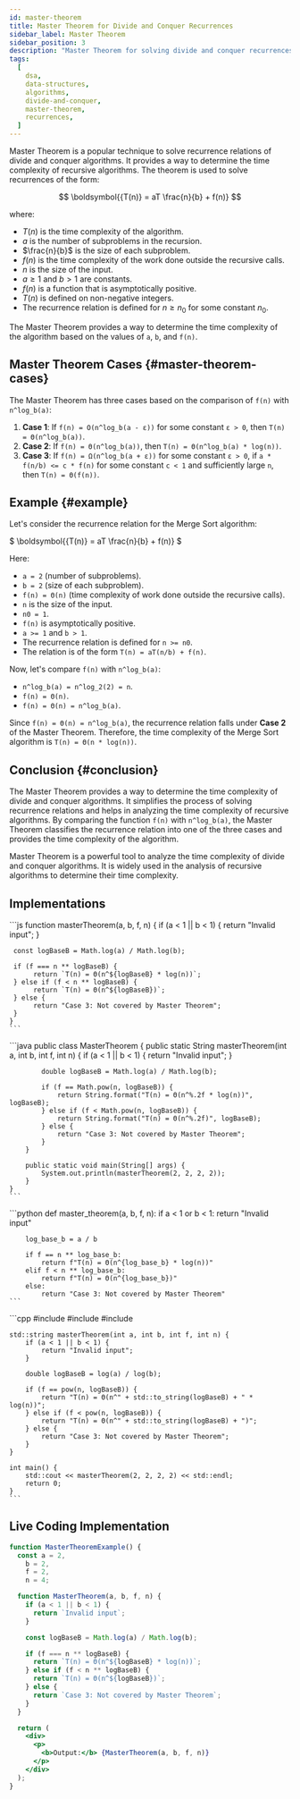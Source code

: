 ```yaml
---
id: master-theorem
title: Master Theorem for Divide and Conquer Recurrences
sidebar_label: Master Theorem
sidebar_position: 3
description: "Master Theorem for solving divide and conquer recurrences. Explained with examples."
tags:
  [
    dsa,
    data-structures,
    algorithms,
    divide-and-conquer,
    master-theorem,
    recurrences,
  ]
---
```


Master Theorem is a popular technique to solve recurrence relations of divide and conquer algorithms. It provides a way to determine the time complexity of recursive algorithms. The theorem is used to solve recurrences of the form:

$$
  \boldsymbol{{T(n)} = aT \frac{n}{b} + f(n)}
$$

where:

- $T(n)$ is the time complexity of the algorithm.
- $a$ is the number of subproblems in the recursion.
- $\frac{n}{b}$ is the size of each subproblem.
- $f(n)$ is the time complexity of the work done outside the recursive calls.
- $n$ is the size of the input.
- $a \geq 1$ and $b > 1$ are constants.
- $f(n)$ is a function that is asymptotically positive.
- $T(n)$ is defined on non-negative integers.
- The recurrence relation is defined for $n \geq n_0$ for some constant $n_0$.

The Master Theorem provides a way to determine the time complexity of the algorithm based on the values of `a`, `b`, and `f(n)`.

## Master Theorem Cases {#master-theorem-cases}

The Master Theorem has three cases based on the comparison of `f(n)` with `n^log_b(a)`:

1. **Case 1**: If `f(n) = O(n^log_b(a - ε))` for some constant `ε > 0`, then `T(n) = Θ(n^log_b(a))`.
2. **Case 2**: If `f(n) = Θ(n^log_b(a))`, then `T(n) = Θ(n^log_b(a) * log(n))`.
3. **Case 3**: If `f(n) = Ω(n^log_b(a + ε))` for some constant `ε > 0`, if `a * f(n/b) <= c * f(n)` for some constant `c < 1` and sufficiently large `n`, then `T(n) = Θ(f(n))`.

## Example {#example}

Let's consider the recurrence relation for the Merge Sort algorithm:

$
  \boldsymbol{{T(n)} = aT \frac{n}{b} + f(n)}
$

Here:

- `a = 2` (number of subproblems).
- `b = 2` (size of each subproblem).
- `f(n) = Θ(n)` (time complexity of work done outside the recursive calls).
- `n` is the size of the input.
- `n0 = 1`.
- `f(n)` is asymptotically positive.
- `a >= 1` and `b > 1`.
- The recurrence relation is defined for `n >= n0`.
- The relation is of the form `T(n) = aT(n/b) + f(n)`.

Now, let's compare `f(n)` with `n^log_b(a)`:

- `n^log_b(a) = n^log_2(2) = n`.
- `f(n) = Θ(n)`.
- `f(n) = Θ(n) = n^log_b(a)`.

Since `f(n) = Θ(n) = n^log_b(a)`, the recurrence relation falls under **Case 2** of the Master Theorem. Therefore, the time complexity of the Merge Sort algorithm is `T(n) = Θ(n * log(n))`.

## Conclusion {#conclusion}

The Master Theorem provides a way to determine the time complexity of divide and conquer algorithms. It simplifies the process of solving recurrence relations and helps in analyzing the time complexity of recursive algorithms. By comparing the function `f(n)` with `n^log_b(a)`, the Master Theorem classifies the recurrence relation into one of the three cases and provides the time complexity of the algorithm.

Master Theorem is a powerful tool to analyze the time complexity of divide and conquer algorithms. It is widely used in the analysis of recursive algorithms to determine their time complexity.

## Implementations

<Tabs>
  <TabItem value="js" label="JavaScript">    
   ```js
    function masterTheorem(a, b, f, n) {
     if (a < 1 || b < 1) {
          return "Invalid input";
     }
    
     const logBaseB = Math.log(a) / Math.log(b);
    
     if (f === n ** logBaseB) {
          return `T(n) = Θ(n^${logBaseB} * log(n))`;
     } else if (f < n ** logBaseB) {
          return `T(n) = Θ(n^${logBaseB})`;
     } else {
          return "Case 3: Not covered by Master Theorem";
     }
    }
    ```
 </TabItem>
 <TabItem value="java" label="Java">
    ```java
    public class MasterTheorem {
        public static String masterTheorem(int a, int b, int f, int n) {
            if (a < 1 || b < 1) {
                return "Invalid input";
            }

            double logBaseB = Math.log(a) / Math.log(b);

            if (f == Math.pow(n, logBaseB)) {
                return String.format("T(n) = Θ(n^%.2f * log(n))", logBaseB);
            } else if (f < Math.pow(n, logBaseB)) {
                return String.format("T(n) = Θ(n^%.2f)", logBaseB);
            } else {
                return "Case 3: Not covered by Master Theorem";
            }
        }

        public static void main(String[] args) {
            System.out.println(masterTheorem(2, 2, 2, 2));
        }
    }
    ```

   </TabItem>
   <TabItem value="python" label="Python">
    ```python
    def master_theorem(a, b, f, n):
        if a < 1 or b < 1:
            return "Invalid input"

        log_base_b = a / b

        if f == n ** log_base_b:
            return f"T(n) = Θ(n^{log_base_b} * log(n))"
        elif f < n ** log_base_b:
            return f"T(n) = Θ(n^{log_base_b})"
        else:
            return "Case 3: Not covered by Master Theorem"
    ```

   </TabItem>
   <TabItem value="cpp" label="C++">
    ```cpp
    #include <iostream>
    #include <cmath>
    #include <string>

    std::string masterTheorem(int a, int b, int f, int n) {
        if (a < 1 || b < 1) {
            return "Invalid input";
        }

        double logBaseB = log(a) / log(b);

        if (f == pow(n, logBaseB)) {
            return "T(n) = Θ(n^" + std::to_string(logBaseB) + " * log(n))";
        } else if (f < pow(n, logBaseB)) {
            return "T(n) = Θ(n^" + std::to_string(logBaseB) + ")";
        } else {
            return "Case 3: Not covered by Master Theorem";
        }
    }

    int main() {
        std::cout << masterTheorem(2, 2, 2, 2) << std::endl;
        return 0;
    }
    ```

   </TabItem>   
</Tabs>

## Live Coding Implementation

```jsx live
function MasterTheoremExample() {
  const a = 2,
    b = 2,
    f = 2,
    n = 4;

  function MasterTheorem(a, b, f, n) {
    if (a < 1 || b < 1) {
      return `Invalid input`;
    }

    const logBaseB = Math.log(a) / Math.log(b);

    if (f === n ** logBaseB) {
      return `T(n) = Θ(n^${logBaseB} * log(n))`;
    } else if (f < n ** logBaseB) {
      return `T(n) = Θ(n^${logBaseB})`;
    } else {
      return `Case 3: Not covered by Master Theorem`;
    }
  }

  return (
    <div>
      <p>
        <b>Output:</b> {MasterTheorem(a, b, f, n)}
      </p>
    </div>
  );
}
```
